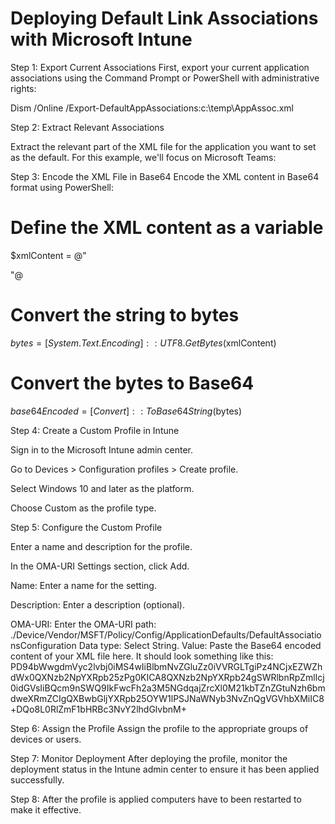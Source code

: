 # Deploying Default Link Associations with Microsoft Intune

Step 1: Export Current Associations
First, export your current application associations using the Command Prompt or PowerShell with administrative rights:

Dism /Online /Export-DefaultAppAssociations:c:\temp\AppAssoc.xml

Step 2: Extract Relevant Associations

Extract the relevant part of the XML file for the application you want to set as the default. For this example, we'll focus on Microsoft Teams:

<?xml version="1.0" encoding="UTF-8"?>
<DefaultAssociations>
  <Association Identifier="tel" ProgId="AppXvks94gjj6kqyt3mdm6gdkn78zngpytfd" ApplicationName="Microsoft Teams" />
</DefaultAssociations>

Step 3: Encode the XML File in Base64
Encode the XML content in Base64 format using PowerShell:

# Define the XML content as a variable
$xmlContent = @"
<?xml version="1.0" encoding="UTF-8"?>
<DefaultAssociations>
  <Association Identifier="tel" ProgId="AppXvks94gjj6kqyt3mdm6gdkn78zngpytfd" ApplicationName="Microsoft Teams" />
</DefaultAssociations>
"@

# Convert the string to bytes
$bytes = [System.Text.Encoding]::UTF8.GetBytes($xmlContent)

# Convert the bytes to Base64
$base64Encoded = [Convert]::ToBase64String($bytes)

Step 4: Create a Custom Profile in Intune

Sign in to the Microsoft Intune admin center.

Go to Devices > Configuration profiles > Create profile.

Select Windows 10 and later as the platform.

Choose Custom as the profile type.

Step 5: Configure the Custom Profile

Enter a name and description for the profile.

In the OMA-URI Settings section, click Add.

Name: Enter a name for the setting.

Description: Enter a description (optional).

OMA-URI: Enter the OMA-URI path: ./Device/Vendor/MSFT/Policy/Config/ApplicationDefaults/DefaultAssociationsConfiguration
Data type: Select String.
Value: Paste the Base64 encoded content of your XML file here. It should look something like this:
PD94bWwgdmVyc2lvbj0iMS4wIiBlbmNvZGluZz0iVVRGLTgiPz4NCjxEZWZhdWx0QXNzb2NpYXRpb25zPg0KICA8QXNzb2NpYXRpb24gSWRlbnRpZmllcj0idGVsIiBQcm9nSWQ9IkFwcFh2a3M5NGdqajZrcXl0M21kbTZnZGtuNzh6bmdweXRmZCIgQXBwbGljYXRpb25OYW1lPSJNaWNyb3NvZnQgVGVhbXMiIC8+DQo8L0RlZmF1bHRBc3NvY2lhdGlvbnM+

Step 6: Assign the Profile
Assign the profile to the appropriate groups of devices or users.

Step 7: Monitor Deployment
After deploying the profile, monitor the deployment status in the Intune admin center to ensure it has been applied successfully.

Step 8: After the profile is applied computers have to been restarted to make it effective.